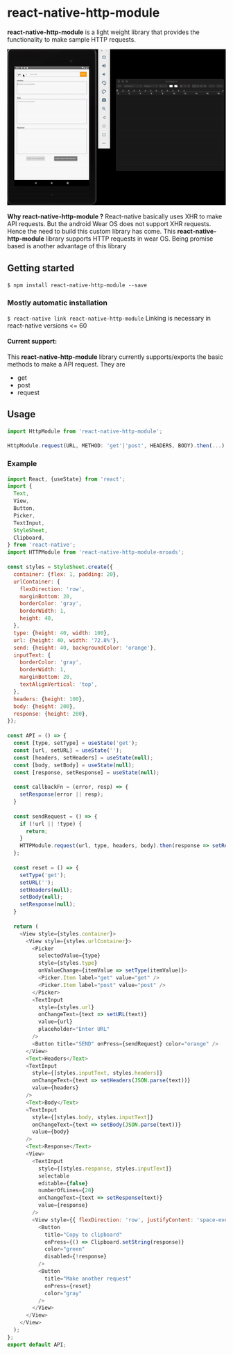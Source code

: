 # react-native-http-module
**react-native-http-module** is a light weight library that provides the functionality to make sample HTTP requests.

![](http-module.gif)

**Why react-native-http-module ?**
React-native basically uses XHR to make API requests. But the android Wear OS does not support XHR requests. Hence the need to build this custom library has come. This **react-native-http-module** library supports HTTP requests in wear OS. Being promise based is another advantage of this library

## Getting started
`$ npm install react-native-http-module --save`

### Mostly automatic installation
`$ react-native link react-native-http-module`
Linking is necessary in react-native versions <= 60

#### Current support:
This **react-native-http-module** library currently supports/exports the basic methods to make a API request. They are 
- get
- post
- request

## Usage
```javascript
import HttpModule from 'react-native-http-module';

HttpModule.request(URL, METHOD: 'get'|'post', HEADERS, BODY).then(...).catch(...);
```

### Example
```javascript
import React, {useState} from 'react';
import {
  Text,
  View,
  Button,
  Picker,
  TextInput,
  StyleSheet,
  Clipboard,
} from 'react-native';
import HTTPModule from 'react-native-http-module-mroads';

const styles = StyleSheet.create({
  container: {flex: 1, padding: 20},
  urlContainer: {
    flexDirection: 'row',
    marginBottom: 20,
    borderColor: 'gray',
    borderWidth: 1,
    height: 40,
  },
  type: {height: 40, width: 100},
  url: {height: 40, width: '72.8%'},
  send: {height: 40, backgroundColor: 'orange'},
  inputText: {
    borderColor: 'gray',
    borderWidth: 1,
    marginBottom: 20,
    textAlignVertical: 'top',
  },
  headers: {height: 100},
  body: {height: 200},
  response: {height: 200},
});

const API = () => {
  const [type, setType] = useState('get');
  const [url, setURL] = useState('');
  const [headers, setHeaders] = useState(null);
  const [body, setBody] = useState(null);
  const [response, setResponse] = useState(null);

  const callbackFn = (error, resp) => {
    setResponse(error || resp);
  }

  const sendRequest = () => {
    if (!url || !type) {
      return;
    }
    HTTPModule.request(url, type, headers, body).then(response => setResponse(response)).catch(error => setResponse(error));
  };

  const reset = () => {
    setType('get');
    setURL('');
    setHeaders(null);
    setBody(null);
    setResponse(null);
  }

  return (
    <View style={styles.container}>
      <View style={styles.urlContainer}>
        <Picker
          selectedValue={type}
          style={styles.type}
          onValueChange={itemValue => setType(itemValue)}>
          <Picker.Item label="get" value="get" />
          <Picker.Item label="post" value="post" />
        </Picker>
        <TextInput
          style={styles.url}
          onChangeText={text => setURL(text)}
          value={url}
          placeholder="Enter URL"
        />
        <Button title="SEND" onPress={sendRequest} color="orange" />
      </View>
      <Text>Headers</Text>
      <TextInput
        style={[styles.inputText, styles.headers]}
        onChangeText={text => setHeaders(JSON.parse(text))}
        value={headers}
      />
      <Text>Body</Text>
      <TextInput
        style={[styles.body, styles.inputText]}
        onChangeText={text => setBody(JSON.parse(text))}
        value={body}
      />
      <Text>Response</Text>
      <View>
        <TextInput
          style={[styles.response, styles.inputText]}
          selectable
          editable={false}
          numberOfLines={20}
          onChangeText={text => setResponse(text)}
          value={response}
        />
        <View style={{ flexDirection: 'row', justifyContent: 'space-evenly' }}>
          <Button
            title="Copy to clipboard"
            onPress={() => Clipboard.setString(response)}
            color="green"
            disabled={!response}
          />
          <Button
            title="Make another request"
            onPress={reset}
            color="gray"
          />
        </View>
      </View>
    </View>
  );
};
export default API;
```
